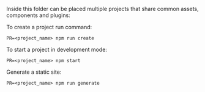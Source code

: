 Inside this folder can be placed multiple projects that share common assets, components and plugins:

To create a project run command:

    PR=<project_name> npm run create

To start a project in development mode:

    PR=<project_name> npm start

Generate a static site:

    PR=<project_name> npm run generate
